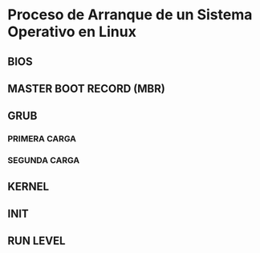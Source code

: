 # Proceso de Arranque de un Sistema Operativo en Linux

## BIOS

## MASTER BOOT RECORD (MBR)

## GRUB
### PRIMERA CARGA
### SEGUNDA CARGA

## KERNEL

## INIT

## RUN LEVEL